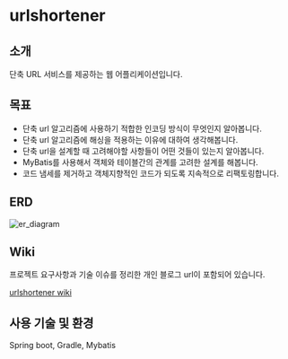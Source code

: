 # urlshortener

## 소개
단축 URL 서비스를 제공하는 웹 어플리케이션입니다.

## 목표
- 단축 url 알고리즘에 사용하기 적합한 인코딩 방식이 무엇인지 알아봅니다.
- 단축 url 알고리즘에 해싱을 적용하는 이유에 대하여 생각해봅니다.
- 단축 url을 설계할 때 고려해야할 사항들이 어떤 것들이 있는지 알아봅니다.
- MyBatis를 사용해서 객체와 테이블간의 관계를 고려한 설계를 해봅니다.
- 코드 냄세를 제거하고 객체지향적인 코드가 되도록 지속적으로 리팩토링합니다.

## ERD
![er_diagram](https://user-images.githubusercontent.com/86475543/160814510-b40cad0c-09b1-4a8f-8a10-696f6af2b41a.png)

## Wiki
프로젝트 요구사항과 기술 이슈를 정리한 개인 블로그 url이 포함되어 있습니다.

[urlshortener wiki](https://github.com/f-lab-edu/urlshortener/wiki)

## 사용 기술 및 환경
Spring boot, Gradle, Mybatis
